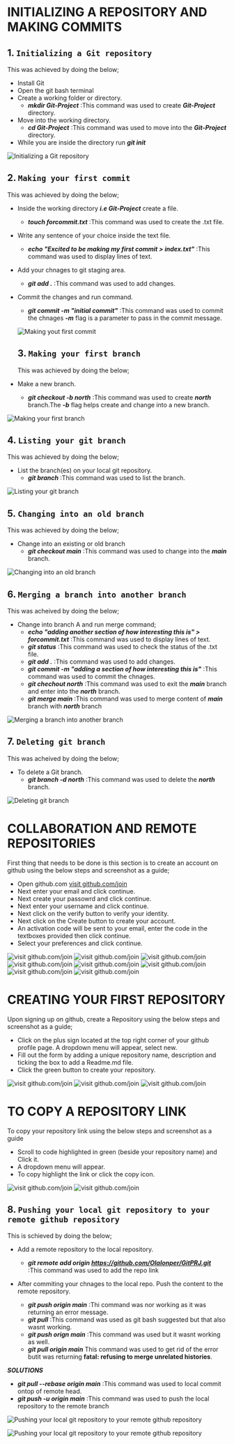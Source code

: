 # INITIALIZING A REPOSITORY AND MAKING COMMITS

## 1. `Initializing a Git repository`
This was achieved by doing the below;
- Install Git
- Open the git bash terminal
- Create a working folder or directory.
  - ***mkdir Git-Project*** :This command was used to create ***Git-Project*** directory.
- Move into the working directory.
  - ***cd Git-Project***  :This command was used to move into the ***Git-Project*** directory.
- While you are inside the directory run ***git init***

![`Initializing a Git repository`](<Images/1. Initializing a Git Repository.PNG>)




## 2. `Making your first commit`
This was achieved by doing the below;
- Inside the working directory ***i.e Git-Project*** create a file.
  - ***touch forcommit.txt***  :This command was used to create the .txt file.
- Write any sentence of your choice inside the text file.
  - ***echo "Excited to be making my first commit > index.txt"***  :This command was used to display lines of text.
- Add your chnages to git staging area.
  - ***git add .***  :This command was used to add changes.
- Commit the changes and run command.
  - ***git commit -m "initial commit"***  :This command was used to commit the chnages ***-m*** flag is a parameter to pass in the commit message.

  ![`Making yout first commit`](<Images/2. Making your first commit.PNG>)




  ## 3. `Making your first branch`
  This was achieved by doing the below;
- Make a new branch.
  - ***git checkout -b north***  :This command was used to create ***north*** branch.The ***-b*** flag helps create and change into a new branch.

![`Making your first branch`](<Images/3. Making your first Branch.PNG>)




## 4. `Listing your git branch`
This was achieved by doing the below;
- List the branch(es) on your local git repository.
  - ***git branch***  :This command was used to list the branch.

![`Listing your git branch`](<Images/4. Listing your git Branch.PNG>)



## 5. `Changing into an old branch`
This was achieved by doing the below;
- Change into an existing or old branch
  - ***git checkout main***  :This command was used to change into the ***main*** branch.

![`Changing into an old branch`](<Images/5. Changing into an Old Branch.PNG>)




## 6. `Merging a branch into another branch`
This was acheived by doing the below;
- Change into branch A and run merge command;
  - ***echo "adding another section of how interesting this is" > forcommit.txt***  :This command was used to display lines of text.
  - ***git status***  :This command was used to check the status of the .txt file.
  - ***git add .***  :This command was used to add changes.
  - ***git commit -m "adding a section of how interesting this is"***  :This command was used to commit the chnages.
  - ***git chechout north***  :This command was used to exit the ***main*** branch and enter into the ***north*** branch.
  - ***git merge main***  :This command was used to merge content of ***main*** branch with ***north*** branch

![`Merging a branch into another branch`](<Images/6. Merging a Branch into another Branch.PNG>)




## 7. `Deleting git branch`
This was acheived by doing the below;
- To delete a Git branch.
   - ***git branch -d north***  :This command was used to delete the ***north*** branch.

![`Deleting git branch`](<Images/7. Deleting git branch.PNG>)   





# COLLABORATION AND REMOTE REPOSITORIES
First thing that needs to be done is this section is to create an account on github using the below steps and screenshot as a guide;
- Open github.com [visit github.com/join](https://www.github.com/join)
- Next enter your email and click continue.
- Next create your passowrd and click continue.
- Next enter your username and click continue.
- Next click on the verify button to verify your identity.
- Next click on the Create button to create your account.
- An activation code will be sent to your email, enter the code in the textboxes provided then click continue.
- Select your preferences and click continue.

![`visit github.com/join`](<Images/github step (1).PNG>)
![`visit github.com/join`](<Images/github step (2).PNG>)
![`visit github.com/join`](<Images/github step (3).PNG>)
![`visit github.com/join`](<Images/github step (4).PNG>)
![`visit github.com/join`](<Images/github step (5).PNG>)
![`visit github.com/join`](<Images/github step (6).PNG>)
![`visit github.com/join`](<Images/github step (7).PNG>)
![`visit github.com/join`](<Images/github step (8).PNG>)



# CREATING YOUR FIRST REPOSITORY
Upon signing up on github, create a Repository using the below steps and screenshot as a guide;
- Click on the plus sign located at the top right corner of your github profile page. A dropdown menu will appear, select new.
- Fill out the form by adding a unique repository name, description and ticking the box to add a Readme.md file.
- Click the green button to create your repository.

![`visit github.com/join`](<Images/github step (9).PNG>)
![`visit github.com/join`](<Images/github step (10).PNG>)
![`visit github.com/join`](<Images/github step (11).PNG>)



# TO COPY A REPOSITORY LINK
To copy your repository link using the below steps and screenshot as a guide
- Scroll to code highlighted in green (beside your repository name) and Click it.
- A dropdown menu will appear. 
- To copy highlight the link or click the copy icon.

![`visit github.com/join`](<Images/github step (12).PNG>)
![`visit github.com/join`](<Images/github step (13).PNG>)



## 8. `Pushing your local git repository to your remote github repository`
This is schieved by doing the below;
- Add a remote repository to the local repository.
  - ***git remote add origin https://github.com/Olalonper/GitPRJ.git***  :This command was used to add the repo link

- After commiting your chnages to the local repo. Push the content to the remote repository.
  - ***git push origin main***  :Thi command was nor working as it was returning an error message.
  - ***git pull***  :This command was used as git bash suggested but that also wasnt working.
  - ***git push orign main***  :This command was used but it wasnt working as well.
  - ***git pull origin main***  This command was used to get rid of the error butit was returning **fatal: refusing to merge unrelated histories**. 
  
***SOLUTIONS***
  - ***git pull --rebase origin main***  :This command was used to local commit ontop of remote head. 
  - ***git push -u origin main*** :This command was used to push the local repository to the remote branch 

![`Pushing your local git repository to your remote github repository`](<Images/8. Pushing your local git repository to your remote github repository.PNG>)

![`Pushing your local git repository to your remote github repository`](<Images/8. Pushing your local git repository to your remote github repository2.PNG>)


